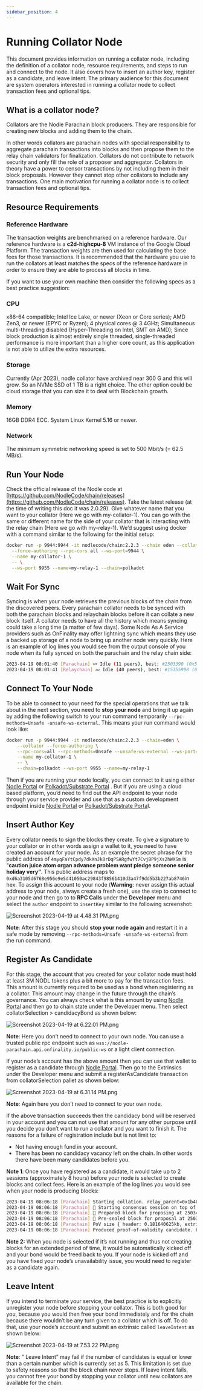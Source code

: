 ```yaml
---
sidebar_position: 4
---
```


# Running Collator Node

This document provides information on running a collator node, including the definition of a collator node, resource requirements, and steps to run and connect to the node. It also covers how to insert an author key, register as a candidate, and leave intent.  The primary audience for this document are system operators interested in running a collator node to collect transaction fees and optional tips.

## What is a collator node?
Collators are the Nodle Parachain block producers. They are responsible for creating new blocks and adding them to the chain.

In other words collators are parachain nodes with special responsibility to aggregate parachain transactions into blocks and then propose them to the relay chain validators for finalization. Collators do not contribute to network security and only fill the role of a proposer and aggregator. Collators in theory have a power to censor transactions by not including them in their block proposals. However they cannot stop other collators to include any transactions. One main motivation for running a collator node is to collect transaction fees and optional tips.

## Resource Requirements

### Reference Hardware

The transaction weights are benchmarked on a reference hardware. Our reference hardware is a **c2d-highcpu-8** VM instance of the Google Cloud Platform. The transaction weights are then used for calculating the base fees for those transactions. It is recommended that the hardware you use to run the collators at least matches the specs of the reference hardware in order to ensure they are able to process all blocks in time. 

If you want to use your own machine then consider the following specs as a best practice suggestion:

### CPU

x86-64 compatible; Intel Ice Lake, or newer (Xeon or Core series); AMD Zen3, or newer (EPYC or Ryzen); 4 physical cores @ 3.4GHz; Simultaneous multi-threading disabled (Hyper-Threading on Intel, SMT on AMD); Since block production is almost entirely single threaded, single-threaded performance is more important than a higher core count, as this application is not able to utilize the extra resources.

### Storage

Currently (Apr 2023), nodle collator have archived near 300 G and this will grow. So an NVMe SSD of 1 TB is a right choice. The other option could be cloud storage that you can size it to deal with Blockchain growth. 

### Memory

16GB DDR4 ECC. System Linux Kernel 5.16 or newer.

### Network

The minimum symmetric networking speed is set to 500 Mbit/s (= 62.5 MB/s).

## Run Your Node

Check the official release of the Nodle code at [https://github.com/NodleCode/chain/releases](https://github.com/NodleCode/chain/releases). Take the latest release (at the time of writing this doc it was 2.0.29). Give whatever name that you want to your collator (Here we go with my-collator-1). You can go with the same or different name for the side of your collator that is interacting with the relay chain (Here we go with my-relay-1). We’d suggest using docker with a command similar to the following for the initial setup:

```bash
docker run -p 9944:9944 -it nodlecode/chain:2.2.3 --chain eden --collator \
  --force-authoring --rpc-cors all --ws-port=9944 \
  --name my-collator-1 \
  -- \
  --ws-port 9955 --name=my-relay-1 --chain=polkadot
```

## Wait For Sync

Syncing is when your node retrieves the previous blocks of the chain from the discovered peers. Every parachain collator needs to be synced with both the parachain blocks and relaychain blocks before it can collate a new block itself. A collator needs to have all the history which means syncing could take a long time (a matter of few days). Some Node As A Service providers such as OnFinality may offer lightning sync which means they use a backed up storage of a node to bring up another node very quickly. Here is an example of log lines you would see from the output console of you node when its fully synced on both the parachain and the relay chain side:

```bash
2023-04-19 08:01:40 [Parachain] 💤 Idle (11 peers), best: #2503390 (0x50f9…907d), finalized #2503389 (0x58c2…4abc), ⬇ 0.1kiB/s ⬆ 0.3kiB/s
2023-04-19 08:01:41 [Relaychain] 💤 Idle (40 peers), best: #15155998 (0xfb05…51b0), finalized #15155996 (0x7256…473a), ⬇ 377.5kiB/s ⬆ 444.5kiB/s
```

## Connect To Your Node

To be able to connect to your need for the special operations that we talk about in the next section, you need to **stop your node** and bring it up again by adding the following switch to your run command temporarily  `--rpc-methods=Unsafe -unsafe-ws-external`. This means your run command would look like:

```bash
docker run -p 9944:9944 -it nodlecode/chain:2.2.3 --chain=eden \
	--collator --force-authoring \
	--rpc-cors=all --rpc-methods=Unsafe --unsafe-ws-external --ws-port=9944 \
	--name my-collator-1 \
	-- \
	--chain=polkadot --ws-port 9955 --name=my-relay-1
```

Then if you are running your node locally, you can connect to it using either [Nodle Portal](https://nodleprotocol.io/?rpc=ws%3A%2F%2F127.0.0.1%3A9944#/explorer) or [Polkadot/Substrate Portal](https://polkadot.js.org/apps/?rpc=ws%3A%2F%2F127.0.0.1%3A9944#/explorer) . But if you are using a cloud based platform, you’d need to find out the API endpoint to your node through your service provider and use that as a custom development endpoint inside [Nodle Portal](https://www.notion.so/Updating-NodleProtocol-io-Polkadot-JS-3096e86656a2466ea92b0224773923e4) or [Polkadot/Substrate Porta](http://polkadot.js.org/apps)l.

## Insert Author Key

Every collator needs to sign the blocks they create. To give a signature to your collator or in other words assign a wallet to it, you need to have created an account for your node. As an example the secret phrase for the public address of `4myqFaYtCpdy7dkXnJk8rDqPSARgfwYt7CvjBP9jXs2hWXSm` is “**caution juice atom organ advance problem want pledge someone senior holiday very”**. This public address maps to `0xd6a3105d6768e956e9e5d41050ac29843f98561410d3a47f9dd5b3b227ab8746`in hex. To assign this account to your node (**Warning**: never assign this actual address to your node, always create a fresh one), use the step to connect to your node and then go to to **RPC Calls** under the **Developer** menu and select the `author` endpoint to `insertKey` similar to the following screenshot:

![Screenshot 2023-04-19 at 4.48.31 PM.png](become-a-collator/Screenshot_2023-04-19_at_4.48.31_PM.png)

**Note**: After this stage you should **stop your node again** and restart it in a safe mode by removing `--rpc-methods=Unsafe -unsafe-ws-external` from the run command.

## **Register As Candidate**

For this stage, the account that you created for your collator node must hold at least 3M NODL tokens plus a bit more to pay for the transaction fees. This amount is currently required to be used as a bond when registering as a collator. This amount may change in the future through the chain’s governance. You can always check what is this amount by using [Nodle Portal](https://nodleprotocol.io/?rpc=wss%3A%2F%2Fnodle-parachain.api.onfinality.io%2Fpublic-ws#/chainstate) and then go to chain state under the Developer menu. Then select collatorSelection > candidacyBond as shown below:

![Screenshot 2023-04-19 at 6.22.01 PM.png](become-a-collator/Screenshot_2023-04-19_at_6.22.01_PM.png)

**Note**: Here you don’t need to connect to your own node. You can use a trusted public rpc endpoint such as `wss://nodle-parachain.api.onfinality.io/public-ws` or a light client connection.

If your node’s account has the above amount then you can use that wallet to register as a candidate through [Nodle Portal](https://nodleprotocol.io/?rpc=wss%3A%2F%2Fnodle-parachain.api.onfinality.io%2Fpublic-ws#/extrinsics). Then go to the Extrinsics under the Developer menu and submit a registerAsCandidate transaction from collatorSelection pallet as shown below:

![Screenshot 2023-04-19 at 6.31.14 PM.png](become-a-collator/Screenshot_2023-04-19_at_6.31.14_PM.png)

**Note**: Again here you don’t need to connect to your own node.

If the above transaction succeeds then the candidacy bond will be reserved in your account and you can not use that amount for any other purpose until you decide you don’t want to run a collator and you want to finish it. The reasons for a failure of registration include but is not limit to:

- Not having enough fund in your account.
- There has been no candidacy vacancy left on the chain. In other words there have been many candidates before you.

**Note 1**: Once you have registered as a candidate, it would take up to 2 sessions (approximately 8 hours) before your node is selected to create blocks and collect fees. Here is an example of the log lines you would see when your node is producing blocks:

```bash
2023-04-19 08:06:18 [Parachain] Starting collation. relay_parent=0x1b48ba8d4194225690c4e404fa6f9a422643a2731f898c018ea9e31ac45ea393 at=0xa5ad4188e87907fa1d8deca4029cc5ffbb49404e947f34a830394879d51c4e20
2023-04-19 08:06:18 [Parachain] 🙌 Starting consensus session on top of parent 0xa5ad4188e87907fa1d8deca4029cc5ffbb49404e947f34a830394879d51c4e20
2023-04-19 08:06:18 [Parachain] 🎁 Prepared block for proposing at 2503415 (1 ms) [hash: 0xa197996f68bcc588f924e9861e0dd50d64baf70c488355e25eb306aea27f8f04; parent_hash: 0xa5ad…4e20; extrinsics (2): [0x83d2…5a0e, 0xaac4…4518]]
2023-04-19 08:06:18 [Parachain] 🔖 Pre-sealed block for proposal at 2503415. Hash now 0xc5411df05378d123b339787bb666aa8ec16a414192c828d5fa750b90e66fa049, previously 0xa197996f68bcc588f924e9861e0dd50d64baf70c488355e25eb306aea27f8f04.
2023-04-19 08:06:18 [Parachain] PoV size { header: 0.181640625kb, extrinsics: 4.638671875kb, storage_proof: 16.2548828125kb }
2023-04-19 08:06:18 [Parachain] Produced proof-of-validity candidate. block_hash=0xc5411df05378d123b339787bb666aa8ec16a414192c828d5fa750b90e66fa049
```

**Note 2:** When you node is selected if it’s not running and thus not creating blocks for an extended period of time, it would be automatically kicked off and your bond would be freed back to you. If your node is kicked off and you have fixed your node’s unavailability issue, you would need to register as a candidate again.

## Leave Intent

If you intend to terminate your service, the best practice is to explicitly unregister your node before stopping your collator. This is both good for you, because you would then free your bond immediately and for the chain because there wouldn’t be any turn given to a collator which is off. To do that, use your node’s account and submit an extrinsic called `leaveIntent` as shown below:

![Screenshot 2023-04-19 at 7.53.22 PM.png](become-a-collator/Screenshot_2023-04-19_at_7.53.22_PM.png)

**Note**: ” Leave Intent” may fail if the number of candidates is equal or lower than a certain number which is currently set as 5. This limitation is set due to safety reasons so that the block chain never stops. If leave intent fails, you cannot free your bond by stopping your collator until new collators are available for the chain.
